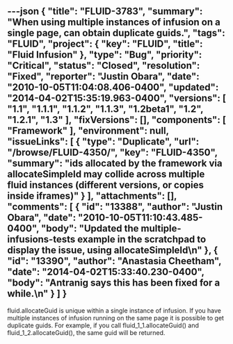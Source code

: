 ---json
{
  "title": "FLUID-3783",
  "summary": "When using multiple instances of infusion on a single page, can obtain duplicate guids.",
  "tags": "FLUID",
  "project": {
    "key": "FLUID",
    "title": "Fluid Infusion"
  },
  "type": "Bug",
  "priority": "Critical",
  "status": "Closed",
  "resolution": "Fixed",
  "reporter": "Justin Obara",
  "date": "2010-10-05T11:04:08.406-0400",
  "updated": "2014-04-02T15:35:19.963-0400",
  "versions": [
    "1.1",
    "1.1.1",
    "1.1.2",
    "1.1.3",
    "1.2beta1",
    "1.2",
    "1.2.1",
    "1.3"
  ],
  "fixVersions": [],
  "components": [
    "Framework"
  ],
  "environment": null,
  "issueLinks": [
    {
      "type": "Duplicate",
      "url": "/browse/FLUID-4350/",
      "key": "FLUID-4350",
      "summary": "ids allocated by the framework via allocateSimpleId may collide across multiple fluid instances (different versions, or copies inside iframes)"
    }
  ],
  "attachments": [],
  "comments": [
    {
      "id": "13388",
      "author": "Justin Obara",
      "date": "2010-10-05T11:10:43.485-0400",
      "body": "Updated the multiple-infusions-tests example in the scratchpad to display the issue, using allocateSimpleId\n"
    },
    {
      "id": "13390",
      "author": "Anastasia Cheetham",
      "date": "2014-04-02T15:33:40.230-0400",
      "body": "Antranig says this has been fixed for a while.\n"
    }
  ]
}
---
fluid.allocateGuid is unique within a single instance of infusion. If you have multiple instances of infusion running on the same page it is possible to get duplicate guids. For example, if you call fluid\_1\_1.allocateGuid() and fluid\_1\_2.allocateGuid(), the same guid will be returned.

        
